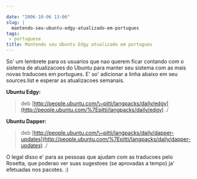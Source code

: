 ```yaml
---

date: "2006-10-06 13:06"
slug: |
  mantendo-seu-ubuntu-edgy-atualizado-em-portugues
tags:
 - portuguese
title: Mantendo seu Ubuntu Edgy atualizado em portugues
---
```


So' um lembrete para os usuarios que nao querem ficar contando com o
sistema de atualizacoes do Ubuntu para manter seu sistema com as mais
novas traducoes em portugues. E' so' adicionar a linha abaixo em seu
sources.list e esperar as atualizacoes semanais.

**Ubuntu Edgy:**

> deb
> [http://people.ubuntu.com/\~pitti/langpacks/daily/edgy](http://people.ubuntu.com/%7Epitti/langpacks/daily/edgy)
> ./

**Ubuntu Dapper:**

> deb
> [http://people.ubuntu.com/\~pitti/langpacks/daily/dapper-updates](http://people.ubuntu.com/%7Epitti/langpacks/daily/dapper-updates)
> ./

O legal disso e' para as pessoas que ajudam com as traducoes pelo
Rosetta, que poderao ver suas sugestoes (se aprovadas a tempo) ja'
efetuadas nos pacotes. :)
